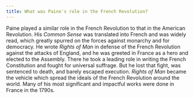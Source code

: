 ```yaml
---
title: What was Paine's role in the French Revolution?
---
```


   Paine played a similar role in the French Revolution to that in the
   American Revolution. His *Common Sense* was translated into French and was
   widely read, which greatly spurred on the forces against monarchy and for
   democracy. He wrote *Rights of Man* in defense of the French Revolution
   against the attacks of England, and he was greeted in France as a hero and
   elected to the Assembly. There he took a leading role in writing the
   French Constitution and fought for universal suffrage. But he lost that
   fight, was sentenced to death, and barely escaped execution. *Rights of
   Man* became the vehicle which spread the ideals of the
   French Revolution around the world. Many of his most significant and impactful works were done in France in the 1790s.
